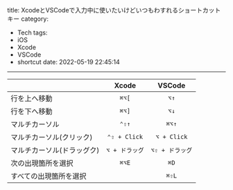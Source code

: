 title: XcodeとVSCodeで入力中に使いたいけどいつもわすれるショートカットキー
category:
  - Tech
tags:
  - iOS
  - Xcode
  - VSCode
  - shortcut
date: 2022-05-19 22:45:14
---

| | Xcode | VSCode |
|-|:-:|:-:|
| 行を上へ移動 | `⌘⌥[`  | `⌥↑` |
| 行を下へ移動 | `⌘⌥]`  | `⌥↓` |
| マルチカーソル | `⌃⇧↑`  | `⌘⌥↑` |
| マルチカーソル(クリック) | `⌃⇧ + Click`  | `⌥ + Click` |
| マルチカーソル(ドラッグク) | `⌥ + ドラッグ`  | `⌥⇧ + ドラッグ` |
| 次の出現箇所を選択 | `⌘⌥E` | `⌘D` |
| すべての出現箇所を選択 |  | `⌘⇧L` |
